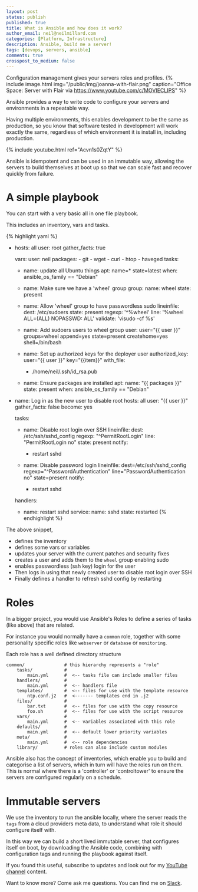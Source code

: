 ```yaml
---
layout: post
status: publish
published: true
title: What is Ansible and how does it work?
author_email: neil@neilmillard.com
categories: [Platform, Infrastructure]
description: Ansible, build me a server!
tags: [devops, servers, ansible]
comments: true
crosspost_to_medium: false
---
```

Configuration management gives your servers roles and profiles.
{% include image.html
img="/public/img/joanna-with-flair.png"
caption="Office Space: Server with Flair via https://www.youtube.com/c/MOVIECLIPS" %}

Ansible provides a way to write code to configure your servers and environments in a repeatable way.

Having multiple environments, this enables development to be the same as production, so you know that software tested in
development will work exactly the same, regardless of which environment it is install in, including production.

{% include youtube.html
ref="Acvn1s0ZqtY"
%}

Ansible is idempotent and can be used in an immutable way, allowing the servers to build themselves at boot up
so that we can scale fast and recover quickly from failure.

A simple playbook
=======

You can start with a very basic all in one file playbook.

This includes an inventory, vars and tasks.

{% highlight yaml %}
- hosts: all
  user: root
  gather_facts: true

  vars:
    user: neil
    packages:
      - git
      - wget
      - curl
      - htop
      - haveged
  tasks:
    - name: update all Ubuntu things
      apt: name=* state=latest
      when: ansible_os_family == "Debian"

    - name: Make sure we have a 'wheel' group
      group:
        name: wheel
        state: present

    - name: Allow 'wheel' group to have passwordless sudo
      lineinfile:
        dest: /etc/sudoers
        state: present
        regexp: '^%wheel'
        line: '%wheel ALL=(ALL) NOPASSWD: ALL'
        validate: 'visudo -cf %s'

    - name: Add sudoers users to wheel group
      user:
        user="{{ user }}"
        groups=wheel
        append=yes
        state=present
        createhome=yes
        shell=/bin/bash

    - name: Set up authorized keys for the deployer user
      authorized_key: user="{{ user }}" key="{{item}}"
      with_file:
        - /home/neil/.ssh/id_rsa.pub

    - name: Ensure packages are installed
      apt:
        name: "{{ packages }}"
        state: present
      when: ansible_os_family == "Debian"

- name: Log in as the new user to disable root
  hosts: all
  user: "{{ user }}"
  gather_facts: false
  become: yes

  tasks:
    - name: Disable root login over SSH
      lineinfile:
        dest: /etc/ssh/sshd_config
        regexp: "^PermitRootLogin"
        line: "PermitRootLogin no"
        state: present
      notify:
        - restart sshd

    - name: Disable password login
      lineinfile: dest=/etc/ssh/sshd_config regexp="^PasswordAuthentication" line="PasswordAuthentication no" state=present
      notify:
        - restart sshd

  handlers:
  - name: restart sshd
    service:
      name: sshd
      state: restarted
{% endhighlight %}

The above snippet,
* defines the inventory
* defines some vars or variables
* updates your server with the current patches and security fixes
* creates a user and adds them to the `wheel` group enabling sudo
* enables passwordless (ssh key) login for the user
* Then logs in using that newly created user to disable root login over SSH
* Finally defines a handler to refresh sshd config by restarting

Roles
====

In a bigger project, you would use Ansible's Roles to define a series of tasks (like above) that are related.

For instance you would normally have a `common` role, together with some personality specific roles like `webserver` or
`database` or `monitoring`.

Each role has a well defined directory structure
```
common/               # this hierarchy represents a "role"
    tasks/            #
        main.yml      #  <-- tasks file can include smaller files
    handlers/         #
        main.yml      #  <-- handlers file
    templates/        #  <-- files for use with the template resource
        ntp.conf.j2   #  <------- templates end in .j2
    files/            #
        bar.txt       #  <-- files for use with the copy resource
        foo.sh        #  <-- files for use with the script resource
    vars/             #
        main.yml      #  <-- variables associated with this role
    defaults/         #
        main.yml      #  <-- default lower priority variables
    meta/             #
        main.yml      #  <-- role dependencies
    library/          # roles can also include custom modules
```

Ansible also has the concept of inventories, which enable you to build and categorise a list of servers, which in turn
will have the roles run on them. This is normal where there is a 'controller' or 'controltower' to ensure the servers
are configured regularly on a schedule.

Immutable servers
=======

We use the inventory to run the ansible locally, where the server reads the `tags` from a cloud providers meta data, to
understand what role it should configure itself with.

In this way we can build a short lived immutable server, that configures itself on boot, by downloading the Ansible
code, combining with configuration tags and running the playbook against itself.

If you found this useful, subscribe to updates and look out for my [YouTube channel]({{site.data.youtube.channel}}) content.

Want to know more? Come ask me questions. You can find me on [Slack]({{site.data.slack.invite}}).


